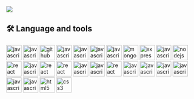 <img src="https://github-readme-stats.vercel.app/api?username=jallpatell&show_icons=true&show=reviews,prs_merged,prs_merged_percentage&theme=onedark" />
<h2 align="left">🛠 Language and tools</h2>

###

<div align="left">
 
  <img src="https://skillicons.dev/icons?i=js" height="40" alt="javascript logo"  />
  <img src="https://skillicons.dev/icons?i=ts" height="40" alt="javascript logo"  />
  <img src="https://skillicons.dev/icons?i=git" height="40" alt="github logo"  />
  <img src="https://skillicons.dev/icons?i=redis" height="40" alt="javascript logo"  />
  <img src="https://skillicons.dev/icons?i=mysql" height="40" alt="javascript logo"  />
  <img src="https://skillicons.dev/icons?i=linux" height="40" alt="javascript logo"  />
  <img src="https://skillicons.dev/icons?i=docker" height="40" alt="javascript logo"  />
  <img src="https://skillicons.dev/icons?i=mongodb" height="40" alt="mongodb logo"  />
  <img src="https://skillicons.dev/icons?i=express" height="40" alt="express logo"  />
  <img src="https://skillicons.dev/icons?i=postgres" height="40" alt="javascript logo"  />
  <img src="https://skillicons.dev/icons?i=nodejs" height="40" alt="nodejs logo"  />
  <img src="https://skillicons.dev/icons?i=nginx" height="40" alt="react logo"  />
  <img src="https://skillicons.dev/icons?i=graphql" height="40" alt="javascript logo"  />
  <img src="https://skillicons.dev/icons?i=react" height="40" alt="react logo"  />
  <img src="https://skillicons.dev/icons?i=redux" height="40" alt="react logo"  />
  <img src="https://skillicons.dev/icons?i=tailwind" height="40" alt="javascript logo"  />
  <img src="https://skillicons.dev/icons?i=fastapi" height="40" alt="javascript logo"  />
  <img src="https://skillicons.dev/icons?i=aws" height="40" alt="react logo"  />
  <img src="https://skillicons.dev/icons?i=vercel" height="40" alt="javascript logo"  />
  <img src="https://skillicons.dev/icons?i=firebase" height="40" alt="javascript logo"  />
  <img src="https://skillicons.dev/icons?i=bash" height="40" alt="javascript logo"  />
  <img src="https://skillicons.dev/icons?i=python" height="40" alt="javascript logo"  />
  <img src="https://skillicons.dev/icons?i=cpp" height="40" alt="javascript logo"  />
  <img src="https://skillicons.dev/icons?i=figma" height="40" alt="javascript logo"  />
   <img src="https://skillicons.dev/icons?i=html" height="40" alt="html5 logo"  />
  <img src="https://skillicons.dev/icons?i=css" height="40" alt="css3 logo"  />

</div>
